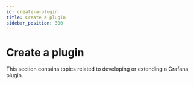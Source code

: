 ```yaml
---
id: create-a-plugin
title: Create a plugin
sidebar_position: 300
---
```


# Create a plugin

This section contains topics related to developing or extending a Grafana plugin.